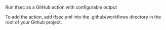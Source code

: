 Run tfsec as a GitHub action with configurable output

To add the action, add tfsec.yml into the .github/workflows directory in the root of your Github project.
